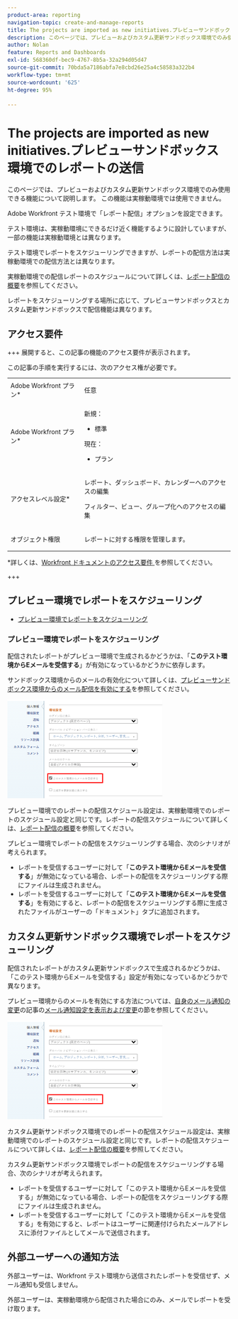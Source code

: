 ```yaml
---
product-area: reporting
navigation-topic: create-and-manage-reports
title: The projects are imported as new initiatives.プレビューサンドボックス環境でのレポートの送信
description: このページでは、プレビューおよびカスタム更新サンドボックス環境でのみ使用できる機能について説明します。 この機能は実稼動環境では使用できません。
author: Nolan
feature: Reports and Dashboards
exl-id: 568360df-bec9-4767-8b5a-32a294d05d47
source-git-commit: 70bda5a7186abfa7e8cbd26e25a4c58583a322b4
workflow-type: tm+mt
source-wordcount: '625'
ht-degree: 95%

---
```


# The projects are imported as new initiatives.プレビューサンドボックス環境でのレポートの送信

<!-- Audited: 11/2024 -->

このページでは、プレビューおよびカスタム更新サンドボックス環境でのみ使用できる機能について説明します。 この機能は実稼動環境では使用できません。

Adobe Workfront テスト環境で「レポート配信」オプションを設定できます。

<!--
<p data-mc-conditions="QuicksilverOrClassic.Draft mode">For information about the Workfront test environments, see the "Workfront Testing Environments" section. (NOTE:&nbsp;drafted - link this section)</p>
-->

テスト環境は、実稼動環境にできるだけ近く機能するように設計していますが、一部の機能は実稼動環境とは異なります。

テスト環境でレポートをスケジューリングできますが、レポートの配信方法は実稼動環境での配信方法とは異なります。

実稼動環境での配信レポートのスケジュールについて詳しくは、[レポート配信の概要](../../../reports-and-dashboards/reports/creating-and-managing-reports/set-up-report-deliveries.md)を参照してください。

レポートをスケジューリングする場所に応じて、プレビューサンドボックスとカスタム更新サンドボックスで配信機能は異なります。

## アクセス要件

+++ 展開すると、この記事の機能のアクセス要件が表示されます。

この記事の手順を実行するには、次のアクセス権が必要です。

<table style="table-layout:auto"> 
 <col> 
 <col> 
 <tbody> 
  <tr> 
   <td role="rowheader">Adobe Workfront プラン*</td> 
   <td> <p>任意</p> </td> 
  </tr> 
  <tr> 
   <td role="rowheader">Adobe Workfront プラン*</td> 
      <td> 
      <p>新規：</p>
         <ul>
         <li><p>標準</p></li>
         </ul>
      <p>現在：</p>
         <ul>
         <li><p>プラン</p></li>
         </ul>
   </td>
  </tr> 
  <tr> 
   <td role="rowheader">アクセスレベル設定*</td> 
   <td> <p>レポート、ダッシュボード、カレンダーへのアクセスの編集</p> <p>フィルター、ビュー、グループ化へのアクセスの編集</p></td> 
  </tr> 
  <tr> 
   <td role="rowheader">オブジェクト権限</td> 
   <td> <p>レポートに対する権限を管理します。</p></td> 
  </tr> 
 </tbody> 
</table>

*詳しくは、[Workfront ドキュメントのアクセス要件 ](/help/quicksilver/administration-and-setup/add-users/access-levels-and-object-permissions/access-level-requirements-in-documentation.md) を参照してください。

+++

## プレビュー環境でレポートをスケジューリング

* [プレビュー環境でレポートをスケジューリング](#schedule-reports-in-the-preview-environment)

### プレビュー環境でレポートをスケジューリング

配信されたレポートがプレビュー環境で生成されるかどうかは、「**このテスト環境からEメールを受信する**」が有効になっているかどうかに依存します。

サンドボックス環境からのメールの有効化について詳しくは、[プレビューサンドボックス環境からのメール配信を有効にする](../../../workfront-basics/using-notifications/enable-delivery-emails-from-preview-sandbox-environment.md)を参照してください。

![ 「サンドボックスからメールを受信」オプション ](assets/receive-emails-from-sandbox-setting-edit-350x223.png)

プレビュー環境でのレポートの配信スケジュール設定は、実稼動環境でのレポートのスケジュール設定と同じです。レポートの配信スケジュールについて詳しくは、[レポート配信の概要](../../../reports-and-dashboards/reports/creating-and-managing-reports/set-up-report-deliveries.md)を参照してください。

プレビュー環境でレポートの配信をスケジューリングする場合、次のシナリオが考えられます。

* レポートを受信するユーザーに対して「**このテスト環境からEメールを受信する**」が無効になっている場合、レポートの配信をスケジューリングする際にファイルは生成されません。
* レポートを受信するユーザーに対して「**このテスト環境からEメールを受信する**」を有効にすると、レポートの配信をスケジューリングする際に生成されたファイルがユーザーの「ドキュメント」タブに追加されます。

## カスタム更新サンドボックス環境でレポートをスケジューリング

配信されたレポートがカスタム更新サンドボックスで生成されるかどうかは、「このテスト環境からEメールを受信する」設定が有効になっているかどうかで異なります。

プレビュー環境からのメールを有効にする方法については、[自身のメール通知の変更](../../../workfront-basics/using-notifications/activate-or-deactivate-your-own-event-notifications.md)の記事の[メール通知設定を表示および変更](../../../workfront-basics/using-notifications/activate-or-deactivate-your-own-event-notifications.md#view)の節を参照してください。

![ 「サンドボックスからメールを受信」オプション ](assets/receive-emails-from-sandbox-setting-edit-350x223.png)

カスタム更新サンドボックス環境でのレポートの配信スケジュール設定は、実稼動環境でのレポートのスケジュール設定と同じです。レポートの配信スケジュールについて詳しくは、[レポート配信の概要](../../../reports-and-dashboards/reports/creating-and-managing-reports/set-up-report-deliveries.md)を参照してください。

カスタム更新サンドボックス環境でレポートの配信をスケジューリングする場合、次のシナリオが考えられます。

* レポートを受信するユーザーに対して「このテスト環境からEメールを受信する」が無効になっている場合、レポートの配信をスケジューリングする際にファイルは生成されません。
* レポートを受信するユーザーに対して「このテスト環境からEメールを受信する」を有効にすると、レポートはユーザーに関連付けられたメールアドレスに添付ファイルとしてメールで送信されます。

## 外部ユーザーへの通知方法

外部ユーザーは、Workfront テスト環境から送信されたレポートを受信せず、メール通知も受信しません。

外部ユーザーは、実稼動環境から配信された場合にのみ、メールでレポートを受け取ります。
